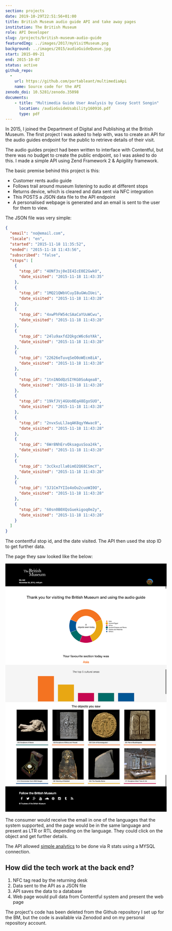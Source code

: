 ```yaml
---
section: projects
date: 2019-10-29T22:51:56+01:00
title: British Museum audio guide API and take away pages
institution: The British Museum
role: API Developer
slug: /projects/british-museum-audio-guide
featuredImg: ../images/2017/myVisitMuseum.png
background: ../images/2015/audioGuideQueue.jpg
start: 2015-09-21
end: 2015-10-07
status: active
github_repo: 
  - 
    url: https://github.com/portableant/multimediaApi
    name: Source code for the API
zenodo_doi: 10.5281/zenodo.35098
documents:
    - title: "Multimedia Guide User Analysis by Casey Scott Songin"
      location: /audioGuideUsability160916.pdf
      type: pdf
---
```

In 2015, I joined the Department of Digital and Publishing at the British Museum. The first project
I was asked to help with, was to create an API for the audio guides endpoint for the public to retrieve 
details of their visit. 

The audio guides project had been written to interface with Contentful, but there was no budget to 
create the public endpoint, so I was asked to do this. I made a simple API using Zend Framework 2 &  Apigility 
framework. 

The basic premise behind this project is this:

* Customer rents audio guide
* Follows trail around museum listening to audio at different stops
* Returns device, which is cleared and data sent via NFC integration
* This POSTS a JSON data file to the API endpoint
* A personalised webpage is generated and an email is sent to the user for them to view.

The JSON file was very simple: 

```json
{
  "email": "no@email.com",
  "locale": "en",
  "started": "2015-11-18 11:35:52",
  "ended": "2015-11-18 11:43:56",
  "subscribed": "false",
  "stops": [
    {
      "stop_id": "4ONf3sj0eIE4IcE0E2GwkO",
      "date_visited": "2015-11-18 11:43:35"
    },
    {
      "stop_id": "1MQ21QWbVCuyI8uGWuIUei",
      "date_visited": "2015-11-18 11:43:28"
    },
    {
      "stop_id": "4xwPhFW54cSAaCaYUuWCwu",
      "date_visited": "2015-11-18 11:43:28"
    },
    {
      "stop_id": "24lu9axfd2QkgcW6c6oYAk",
      "date_visited": "2015-11-18 11:43:28"
    },
    {
      "stop_id": "22626eTuvqSeO0oWEcm8iA",
      "date_visited": "2015-11-18 11:43:28"
    },
    {
      "stop_id": "1tn1NOdQzSIYKG0SoAqea8",
      "date_visited": "2015-11-18 11:43:28"
    },
    {
      "stop_id": "19kfJVj4GUo0Eq48EgoSUO",
      "date_visited": "2015-11-18 11:43:28"
    },
    {
      "stop_id": "2nvxSuLlJaqAK8qyYWwac0",
      "date_visited": "2015-11-18 11:43:28"
    },
    {
      "stop_id": "6Wr8NhErvOksagusSoa24k",
      "date_visited": "2015-11-18 11:43:28"
    },
    {
      "stop_id": "3cCkxzlla0imO2Q68CSmcY",
      "date_visited": "2015-11-18 11:43:28"
    },
    {
      "stop_id": "3J1Cm7YIIo4oOu2cuoWI0O",
      "date_visited": "2015-11-18 11:43:28"
    },
    {
      "stop_id": "60sn0B0XQsGuekigoq0e2y",
      "date_visited": "2015-11-18 11:43:28"
    }
  ]
}
```
The contentful stop id, and the date visited. The API then used the stop ID to get further data. 

The page they saw looked like the below: 

![British Museum audio guide API and take away pages](../images/2017/myVisitMuseum.png)

The consumer would receive the email in one of the languages that the system supported, 
and the page would be in the same language and present as LTR or RTL depending on the language. They could 
click on the object and get further details. 

The API allowed [simple analytics](https://github.com/portableant/audioGuideExtractorInRstats) to be done via R stats 
using a MYSQL connection. 

## How did the tech work at the back end?

1. NFC tag read by the returning desk 
2. Data sent to the API as a JSON file 
3. API saves the data to a database
4. Web page would pull data from Contentful system and present the web page 

The project's code has been deleted from the Github repository I set up for the BM, but the code 
is available via Zenodod and on my personal repository account. 